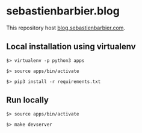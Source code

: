 # sebastienbarbier.blog

This repository host [blog.sebastienbarbier.com](https://blog.sebastienbarbier.com). 

## Local installation using virtualenv 

```
$> virtualenv -p python3 apps

$> source apps/bin/activate

$> pip3 install -r requirements.txt
```

## Run locally

```
$> source apps/bin/activate

$> make devserver
```
